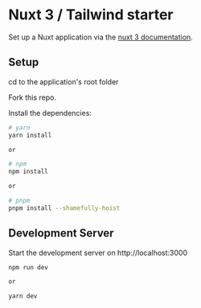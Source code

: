 # Nuxt 3 / Tailwind starter

Set up a Nuxt application via the [nuxt 3 documentation](https://v3.nuxtjs.org).

## Setup

cd to the application's root folder

Fork this repo.

Install the dependencies:

```bash
# yarn
yarn install

or

# npm
npm install

or

# pnpm
pnpm install --shamefully-hoist
```

## Development Server

Start the development server on http://localhost:3000

```bash
npm run dev

or

yarn dev
```
